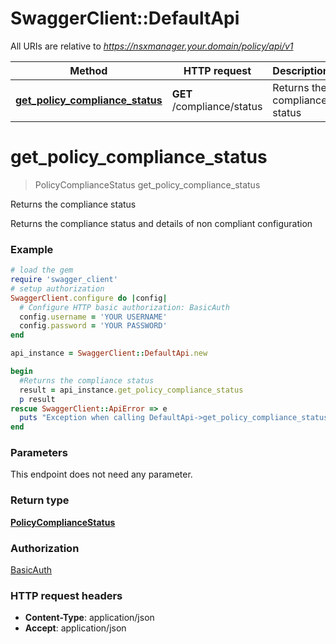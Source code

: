# SwaggerClient::DefaultApi

All URIs are relative to *https://nsxmanager.your.domain/policy/api/v1*

Method | HTTP request | Description
------------- | ------------- | -------------
[**get_policy_compliance_status**](DefaultApi.md#get_policy_compliance_status) | **GET** /compliance/status | Returns the compliance status


# **get_policy_compliance_status**
> PolicyComplianceStatus get_policy_compliance_status

Returns the compliance status

Returns the compliance status and details of non compliant configuration

### Example
```ruby
# load the gem
require 'swagger_client'
# setup authorization
SwaggerClient.configure do |config|
  # Configure HTTP basic authorization: BasicAuth
  config.username = 'YOUR USERNAME'
  config.password = 'YOUR PASSWORD'
end

api_instance = SwaggerClient::DefaultApi.new

begin
  #Returns the compliance status
  result = api_instance.get_policy_compliance_status
  p result
rescue SwaggerClient::ApiError => e
  puts "Exception when calling DefaultApi->get_policy_compliance_status: #{e}"
end
```

### Parameters
This endpoint does not need any parameter.

### Return type

[**PolicyComplianceStatus**](PolicyComplianceStatus.md)

### Authorization

[BasicAuth](../README.md#BasicAuth)

### HTTP request headers

 - **Content-Type**: application/json
 - **Accept**: application/json



